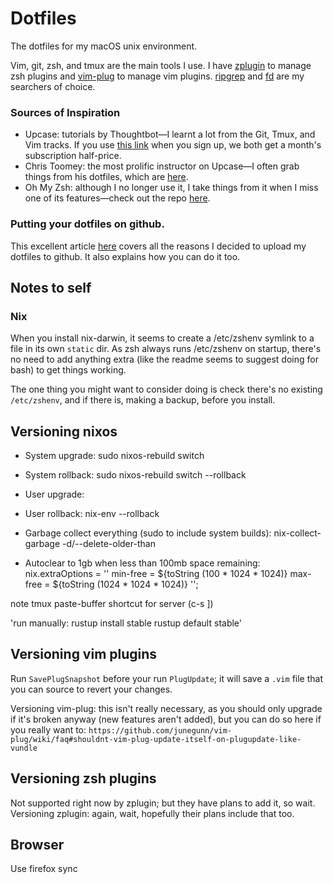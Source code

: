 # Dotfiles

The dotfiles for my macOS unix environment.

Vim, git, zsh, and tmux are the main tools I use. I have [zplugin][] to manage zsh plugins and [vim-plug][] to manage vim plugins. [ripgrep][] and [fd][] are my searchers of choice.

[zplugin]: https://github.com/zdharma/zplugin
[vim-plug]: https://github.com/junegunn/vim-plug
[ripgrep]: https://github.com/BurntSushi/ripgrep
[fd]: https://github.com/sharkdp/fd

### Sources of Inspiration

* Upcase: tutorials by Thoughtbot—I learnt a lot from the Git, Tmux, and Vim tracks. If you use [this link](http://ssqt.co/m5c5igy) when you sign up, we both get a month's subscription half-price. 
* Chris Toomey: the most prolific instructor on Upcase—I often grab things from his dotfiles, which are [here](https://github.com/christoomey/dotfiles/).
* Oh My Zsh: although I no longer use it, I take things from it when I miss one of its features—check out the repo [here](https://github.com/robbyrussell/oh-my-zsh).

### Putting your dotfiles on github.

This excellent article [here](http://blog.smalleycreative.com/tutorials/using-git-and-github-to-manage-your-dotfiles/) covers all the reasons I decided to upload my dotfiles to github. It also explains how you can do it too.


## Notes to self

### Nix

When you install nix-darwin, it seems to create a /etc/zshenv symlink to a file in
its own `static` dir. As zsh always runs /etc/zshenv on startup, there's no need to
add anything extra (like the readme seems to suggest doing for bash) to get things
working.

The one thing you might want to consider doing is check there's no existing
`/etc/zshenv`, and if there is, making a backup, before you install.

## Versioning nixos

- System upgrade: sudo nixos-rebuild switch
- System rollback: sudo nixos-rebuild switch --rollback
- User upgrade: 
- User rollback: nix-env --rollback
- Garbage collect everything (sudo to include system builds): nix-collect-garbage -d/--delete-older-than 

- Autoclear to 1gb when less than 100mb space remaining:
nix.extraOptions = ''
  min-free = ${toString (100 * 1024 * 1024)}
  max-free = ${toString (1024 * 1024 * 1024)}
'';

note tmux paste-buffer shortcut for server (c-s ])

  'run manually:
  rustup install stable
  rustup default stable'

## Versioning vim plugins

Run `SavePlugSnapshot` before your run `PlugUpdate`; it will save a `.vim` file that
you can source to revert your changes.

Versioning vim-plug: this isn't really necessary, as you should only upgrade if it's
broken anyway (new features aren't added), but you can do so here if you really want
to: `https://github.com/junegunn/vim-plug/wiki/faq#shouldnt-vim-plug-update-itself-on-plugupdate-like-vundle`

## Versioning zsh plugins

Not supported right now by zplugin; but they have plans to add it, so wait.
Versioning zplugin: again, wait, hopefully their plans include that too.

## Browser

Use firefox sync
